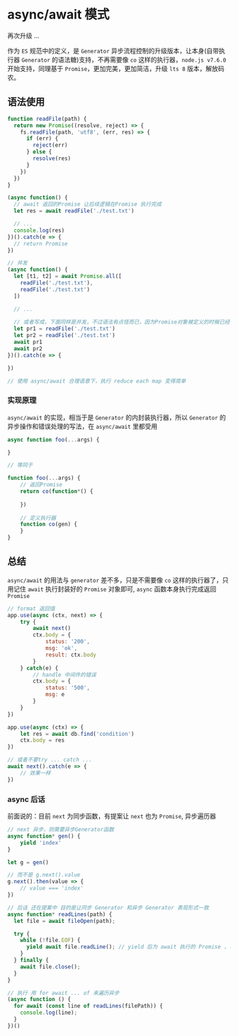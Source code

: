 # async/await 模式
再次升级 ...

作为 `ES` 规范中的定义，是 `Generator` 异步流程控制的升级版本，让本身(自带执行器 `Generator` 的语法糖)支持，不再需要像 `co` 这样的执行器，`node.js v7.6.0` 开始支持，同理基于 `Promise`，更加完美，更加简洁，升级 `lts 8` 版本，解放码农。
## 语法使用
```js
function readFile(path) {
  return new Promise((resolve, reject) => {
    fs.readFile(path, 'utf8', (err, res) => {
      if (err) {
        reject(err)
      } else {
        resolve(res)
      }
    })
  })
}

(async function() {
  // await 返回的Promise 让后续逻辑在Promise 执行完成
  let res = await readFile('./test.txt')

  // ...
  console.log(res)
})().catch(e => {
  // return Promise
})

// 并发
(async function() {
  let [t1, t2] = await Promise.all([
    readFile('./test.txt'),
    readFile('./test.txt')
  ])

  // ...
  
  // 或者写成，下面同样是并发，不过语法有点怪而已，因为Promise对象被定义的时候已经被执行了
  let pr1 = readFile('./test.txt')
  let pr2 = readFile('./test.txt')
  await pr1
  await pr2
})().catch(e => {

})

// 使用 async/await 合理语意下，执行 reduce each map 变得简单
```
### 实现原理
`async/await` 的实现，相当于是 `Generator` 的内封装执行器，所以 `Generator` 的异步操作和错误处理的写法，在 `async/await` 里都受用
```js
async function foo(...args) {

}

// 等同于

function foo(...args) {
	// 返回Promise
	return co(function*() {
	
	})
	
	// 定义执行器
	function co(gen) {
	}
}
```

## 总结
`async/await` 的用法与 `generator` 差不多，只是不需要像 `co` 这样的执行器了，只用记住 `await` 执行封装好的 `Promise` 对象即可, `async` 函数本身执行完成返回 `Promise`
```js
// format 返回值
app.use(async (ctx, next) => {
	try {
		await next()
		ctx.body = {
			status: '200',
			msg: 'ok',
			result: ctx.body
		}
	} catch(e) {
		// handle 中间件的错误
		ctx.body = {
			status: '500',
			msg: e
		}
	}
})

app.use(async (ctx) => {
	let res = await db.find('condition')
	ctx.body = res
})

// 或者不要try ... catch ...
await next().catch(e => {
	// 效果一样
})
```
### async 后话
前面说的：目前 `next` 为同步函数，有提案让 `next` 也为 `Promise`, 异步遍历器
```js
// next 异步，则需要异步Generator函数
async function* gen() {
	yield 'index'
}

let g = gen()

// 而不是 g.next().value
g.next().then(value => {
	// value === 'index'
})

// 后话 还在提案中 目的是让同步 Generator 和异步 Generator 表现形式一致
async function* readLines(path) {
  let file = await fileOpen(path);

  try {
    while (!file.EOF) {
      yield await file.readLine(); // yield 后为 await 执行的 Promise ，不再需要手动封装Promise
    }
  } finally {
    await file.close();
  }
}

// 执行 用 for await ... of 来遍历异步
(async function () {
  for await (const line of readLines(filePath)) {
    console.log(line);
  }
})()
```




